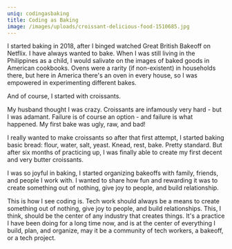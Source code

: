 ```yaml
---
uniq: codingasbaking
title: Coding as Baking
image: /images/uploads/croissant-delicious-food-1510685.jpg
---
```

I started baking in 2018, after I binged watched Great British Bakeoff on Netflix. I have always wanted to bake. When I was still living in the Philippines as a child, I would salivate on the images of baked goods in American cookbooks. Ovens were a rarity (if non-existent) in households there, but here in America there's an oven in every house, so I was empowered in experimenting different bakes. 

And of course, I started with croissants. 

My husband thought I was crazy. Croissants are infamously very hard - but I was adamant. Failure is of course an option - and failure is what happened. My first bake was ugly, raw, and bad! 

I really wanted to make croissants so after that first attempt, I started baking basic bread: flour, water, salt, yeast. Knead, rest, bake. Pretty standard. But after six months of practicing up, I was finally able to create my first decent and very butter croissants.

I was so joyful in baking, I started organizing bakeoffs with family, friends, and people I work with. I wanted to share how fun and rewarding it was to create something out of nothing, give joy to people, and build relationship.

This is how I see coding is. Tech work should always be a means to create something out of nothing, give joy to people, and build relationships. This, I think, should be the center of any industry that creates things. It's a practice I have been doing for a long time now, and is at the center of everything I build, plan, and organize, may it be a community of tech workers, a bakeoff, or a tech project.
